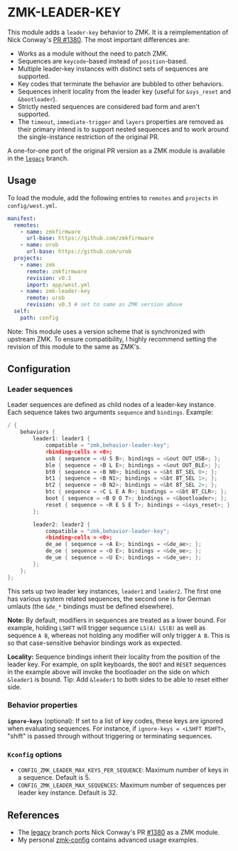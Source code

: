 # ZMK-LEADER-KEY

This module adds a `leader-key` behavior to ZMK. It is a reimplementation of
Nick Conway's [PR #1380](https://github.com/zmkfirmware/zmk/pull/1380). The most
important differences are:

- Works as a module without the need to patch ZMK.
- Sequences are `keycode`-based instead of `position`-based.
- Multiple leader-key instances with distinct sets of sequences are supported.
- Key codes that terminate the behavior are bubbled to other behaviors.
- Sequences inherit locality from the leader key (useful for `&sys_reset` and
  `&bootloader`).
- Strictly nested sequences are considered bad form and aren't supported.
- The `timeout`, `immediate-trigger` and `layers` properties are removed as
  their primary intend is to support nested sequences and to work around the
  single-instance restriction of the original PR.

A one-for-one port of the original PR version as a ZMK module is available in
the [`legacy`](https://github.com/urob/zmk-leader-key/tree/legacy) branch.

## Usage

To load the module, add the following entries to `remotes` and `projects` in
`config/west.yml`.

```yaml
manifest:
  remotes:
    - name: zmkfirmware
      url-base: https://github.com/zmkfirmware
    - name: urob
      url-base: https://github.com/urob
  projects:
    - name: zmk
      remote: zmkfirmware
      revision: v0.3
      import: app/west.yml
    - name: zmk-leader-key
      remote: urob
      revision: v0.3 # set to same as ZMK version above
  self:
    path: config
```

Note: This module uses a version scheme that is synchronized with upstream ZMK.
To ensure compatibility, I highly recommend setting the revision of this module
to the same as ZMK's.

## Configuration

### Leader sequences

Leader sequences are defined as child nodes of a leader-key instance. Each
sequence takes two arguments `sequence` and `bindings`. Example:

```c
/ {
    behaviors {
        leader1: leader1 {
            compatible = "zmk,behavior-leader-key";
            #binding-cells = <0>;
            usb { sequence = <U S B>; bindings = <&out OUT_USB>; };
            ble { sequence = <B L E>; bindings = <&out OUT_BLE>; };
            bt0 { sequence = <B N0>; bindings = <&bt BT_SEL 0>; };
            bt1 { sequence = <B N1>; bindings = <&bt BT_SEL 1>; };
            bt2 { sequence = <B N2>; bindings = <&bt BT_SEL 2>; };
            btc { sequence = <C L E A R>; bindings = <&bt BT_CLR>; };
            boot { sequence = <B O O T>; bindings = <&bootloader>; };
            reset { sequence = <R E S E T>; bindings = <&sys_reset>; };
        };

        leader2: leader2 {
            compatible = "zmk,behavior-leader-key";
            #binding-cells = <0>;
            de_ae { sequence = <A E>; bindings = <&de_ae>; };
            de_oe { sequence = <O E>; bindings = <&de_oe>; };
            de_ue { sequence = <U E>; bindings = <&de_ue>; };
        };
    };
};
```

This sets up two leader key instances, `leader1` and `leader2`. The first one
has various system related sequences, the second one is for German umlauts (the
`&de_*` bindings must be defined elsewhere).

**Note:** By default, modifiers in sequences are treated as a lower bound. For
example, holding `LSHFT` will trigger sequence `LS(A) LS(B)` as well as sequence
`A B`, whereas not holding any modifier will only trigger `A B`. This is so that
case-sensitive behavior bindings work as expected.

**Locality:** Sequence bindings inherit their locality from the position of the
leader key. For example, on split keyboards, the `BOOT` and `RESET` sequences in
the example above will invoke the bootloader on the side on which `&leader1` is
bound. Tip: Add `&leader1` to both sides to be able to reset either side.

### Behavior properties

**`ignore-keys`** (optional): If set to a list of key codes, these keys are
ignored when evaluating sequences. For instance, if
`ignore-keys = <LSHFT RSHFT>`, "shift" is passed through without triggering or
terminating sequences.

### `Kconfig` options

- `CONFIG_ZMK_LEADER_MAX_KEYS_PER_SEQUENCE`: Maximum number of keys in a
  sequence. Default is 5.
- `CONFIG_ZMK_LEADER_MAX_SEQUENCES`: Maximum number of sequences per leader key
  instance. Default is 32.

## References

- The [legacy](https://github.com/urob/zmk-leader-key/tree/legacy) branch ports
  Nick Conway's PR [#1380](https://github.com/zmkfirmware/zmk/pull/1380) as a
  ZMK module.
- My personal [zmk-config](https://github.com/urob/zmk-config) contains advanced
  usage examples.
